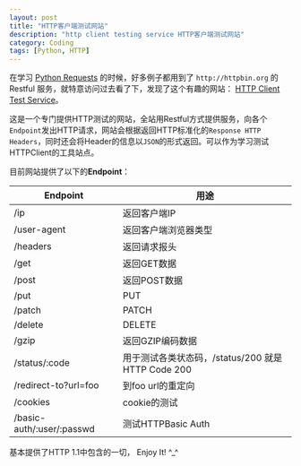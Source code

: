 ```yaml
---
layout: post
title: "HTTP客户端测试网站"
description: "http client testing service HTTP客户端测试网站"
category: Coding
tags: [Python, HTTP]
---
```


在学习 [Python Requests](http://docs.python-requests.org/en/latest/) 的时候，好多例子都用到了 `http://httpbin.org` 的Restful 服务，就特意访问过去看了下，发现了这个有趣的网站： [HTTP Client Test Service](http://htttpbin.org)。

这是一个专门提供HTTP测试的网站，全站用Restful方式提供服务，向各个`Endpoint`发出HTTP请求，网站会根据返回HTTP标准化的`Response HTTP Headers`，同时还会将Header的信息以`JSON`的形式返回。可以作为学习测试HTTPClient的工具站点。

目前网站提供了以下的**Endpoint**：

Endpoint | 用途
----- | -----
/ip | 返回客户端IP
/user-agent | 返回客户端浏览器类型
/headers | 返回请求报头
/get | 返回GET数据
/post | 返回POST数据
/put | PUT
/patch | PATCH
/delete | DELETE
/gzip | 返回GZIP编码数据
/status/:code | 用于测试各类状态码，/status/200 就是HTTP Code 200
/redirect-to?url=foo | 到foo url的重定向
/cookies | cookie的测试
/basic-auth/:user/:passwd | 测试HTTPBasic Auth

基本提供了HTTP 1.1中包含的一切， Enjoy It! ^_^


